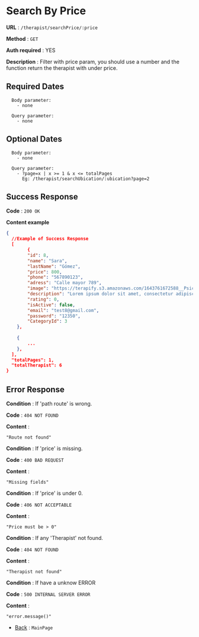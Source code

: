 # Search By Price

**URL** : `/therapist/searchPrice/:price`

**Method** : `GET`

**Auth required** : YES

**Description** : Filter with price param, you should use a number and the function return
the therapist with under price. 

## Required Dates
```
  Body parameter:
    - none

  Query parameter:
    - none 
```


## Optional Dates
```
  Body parameter:
    - none

  Query parameter:
    - ?page=x | x >= 1 & x <= totalPages
      Eg: /therapist/searchUbication/:ubication?page=2
```

## Success Response

**Code** : `200 OK`

**Content example**

```json
{
  //Example of Success Response
  [         
        {
        "id": 8,
        "name": "Sara",
        "lastName": "Gómez",
        "price": 800,
        "phone": "567890123",
        "adress": "Calle mayor 789",
        "image": "https://terapify.s3.amazonaws.com/1643761672588__Psic%C3%B3logo%20en%20linea-%20Yolanda%20Salas-%20%20Terapify-min.png",
        "description": "Lorem ipsum dolor sit amet, consectetur adipiscing elit. Sed tincidunt quam ut quam ultricies, et vehicula quam scelerisque.",
        "rating": 0,
        "isActive": false,
        "email": "test8@gmail.com",
        "password": "12350",
        "CategoryId": 3
    },
    
    {
        ...
    },
  ],
  "totalPages": 1,
  "totalTherapist": 6
}
```

## Error Response

**Condition** : If 'path route' is wrong.

**Code** : `404 NOT FOUND`

**Content** :

```String
"Route not found"
```

**Condition** : If 'price' is missing.

**Code** : `400 BAD REQUEST`

**Content** :

```String
"Missing fields"
```

**Condition** : If 'price' is under 0.

**Code** : `406 NOT ACCEPTABLE`

**Content** :

```String
"Price must be > 0"
```

**Condition** : If any 'Therapist' not found.

**Code** : `404 NOT FOUND`

**Content** :

```String
"Therapist not found"
```

**Condition** : If have a unknow ERROR

**Code** : `500 INTERNAL SERVER ERROR`

**Content** :

```String
"error.message()"
```

- [Back](../../README.md) : `MainPage`
